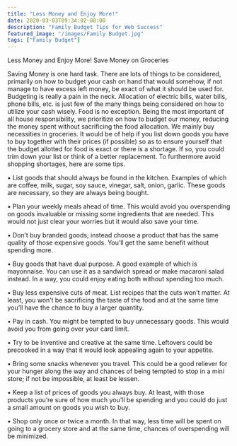 ```yaml
---
title: "Less Money and Enjoy More!"
date: 2020-03-03T09:34:02-08:00
description: "Family Budget Tips for Web Success"
featured_image: "/images/Family Budget.jpg"
tags: ["Family Budget"]
---
```


Less Money and Enjoy More!
Save Money on Groceries


Saving Money is one hard task. There are lots of things to be considered, primarily on how to budget your cash on hand that would somehow, if not manage to have excess left money, be exact of what it should be used for. Budgeting is really a pain in the neck.  Allocation of electric bills, water bills, phone bills, etc. is just few of the many things being considered on how to utilize your cash wisely. Food is no exception. Being the most important of all house responsibility, we prioritize on how to budget our money, reducing the money spent without sacrificing the food allocation. We mainly buy necessities in groceries. It would be of help if you list down goods you have to buy together with their prices (if possible) so as to ensure yourself that the budget allotted for food is exact or there is a shortage. If so, you could trim down your list or think of a better replacement. To furthermore avoid shopping shortages, here are some tips.


•       List goods that should always be found in the kitchen. Examples of which are coffee, milk, sugar, soy sauce, vinegar, salt, onion, garlic. These goods are necessary, so they are always being bought.

•       Plan your weekly meals ahead of time. This would avoid you overspending on goods invaluable or missing some ingredients that are needed. This would not just clear your worries but it would also save your time.

•       Don’t buy branded goods; instead choose a product that has the same quality of those expensive goods. You’ll get the same benefit without spending more.

•       Buy goods that have dual purpose. A good example of which is mayonnaise. You can use it as a sandwich spread or make macaroni salad instead. In a way, you could enjoy eating both without spending too much.

•       Buy less expensive cuts of meat. List recipes that the cuts won’t matter. At least, you won’t be sacrificing the taste of the food and at the same time you’ll have the chance to buy a larger quantity.

•       Pay in cash. You might be tempted to buy unnecessary goods. This would avoid you from going over your card limit.

•       Try to be inventive and creative at the same time. Leftovers could be precooked in a way that it would look appealing again to your appetite.

•       Bring some snacks whenever you travel. This could be a good reliever for your hunger along the way and chances of being tempted to stop in a mini store; if not be impossible, at least be lessen.

•       Keep a list of prices of goods you always buy. At least, with those products you’re sure of how much you’ll be spending and you could do just a small amount on goods you wish to buy.

•       Shop only once or twice a month. In that way, less time will be spent on going to a grocery store and at the same time, chances of overspending will be minimized.



